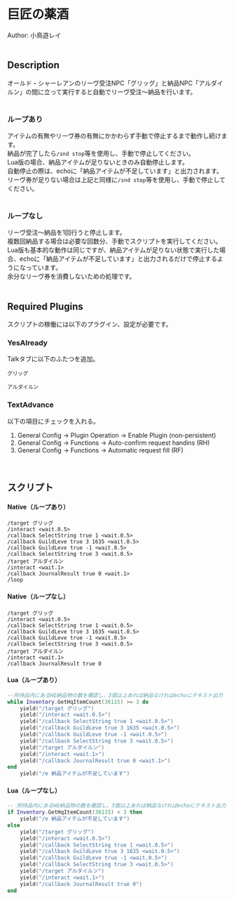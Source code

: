 # 巨匠の薬酒<br/>
Author: 小鳥遊レイ
<br/>
<br/>

## Description<br/>
オールド・シャーレアンのリーヴ受注NPC「グリッグ」と納品NPC「アルダイルン」の間に立って実行すると自動でリーヴ受注～納品を行います。<br/>
<br/>

### ループあり<br/>
アイテムの有無やリーヴ券の有無にかかわらず手動で停止するまで動作し続けます。<br/>
納品が完了したら`/snd stop`等を使用し、手動で停止してください。<br/>
Lua版の場合、納品アイテムが足りないときのみ自動停止します。<br/>
自動停止の際は、echoに「納品アイテムが不足しています」と出力されます。<br/>
リーヴ券が足りない場合は上記と同様に`/snd stop`等を使用し、手動で停止してください。<br/>
<br/>

### ループなし<br/>
リーヴ受注～納品を1回行うと停止します。<br/>
複数回納品する場合は必要な回数分、手動でスクリプトを実行してください。<br/>
Lua版も基本的な動作は同じですが、納品アイテムが足りない状態で実行した場合、echoに「納品アイテムが不足しています」と出力されるだけで停止するようになっています。<br/>
余分なリーヴ券を消費しないための処理です。<br/>
<br/>

## Required Plugins<br/>
スクリプトの稼働には以下のプラグイン、設定が必要です。<br/>

### YesAlready <br/>
Talkタブに以下のふたつを追加。<br/>
```
グリッグ
```
```
アルダイルン
```

### TextAdvance<br/>
以下の項目にチェックを入れる。<br/>
1.  General Config -> Plugin Operation -> Enable Plugin (non-persistent)<br/>
2.  General Config -> Functions -> Auto-confirm request handins (RH)<br/>
3.  General Config -> Functions -> Automatic request fill (RF)<br/>
<br/>

## スクリプト<br/>
#### Native（ループあり）
```
/target グリッグ
/interact <wait.0.5>
/callback SelectString true 1 <wait.0.5>
/callback GuildLeve true 3 1635 <wait.0.5>
/callback GuildLeve true -1 <wait.0.5>
/callback SelectString true 3 <wait.0.5>
/target アルダイルン
/interact <wait.1>
/callback JournalResult true 0 <wait.1>
/loop
```
#### Native（ループなし）
```
/target グリッグ
/interact <wait.0.5>
/callback SelectString true 1 <wait.0.5>
/callback GuildLeve true 3 1635 <wait.0.5>
/callback GuildLeve true -1 <wait.0.5>
/callback SelectString true 3 <wait.0.5>
/target アルダイルン
/interact <wait.1>
/callback JournalResult true 0
```
#### Lua（ループあり）
```Lua
--所持品内にあるHQ納品物の数を確認し、3個以上あれば納品なければechoにテキスト出力
while Inventory.GetHqItemCount(36115) >= 3 do
    yield("/target グリッグ")
    yield("/interact <wait.0.5>")
    yield("/callback SelectString true 1 <wait.0.5>")
    yield("/callback GuildLeve true 3 1635 <wait.0.5>")
    yield("/callback GuildLeve true -1 <wait.0.5>")
    yield("/callback SelectString true 3 <wait.0.5>")
    yield("/target アルダイルン")
    yield("/interact <wait.1>")
    yield("/callback JournalResult true 0 <wait.1>")
end
    yield("/e 納品アイテムが不足しています")
```
#### Lua（ループなし）
```Lua
-- 所持品内にあるHQ納品物の数を確認し、3個以上あれば納品なければechoにテキスト出力
if Inventory.GetHqItemCount(36115) < 3 then
    yield("/e 納品アイテムが不足しています")
else
    yield("/target グリッグ")
    yield("/interact <wait.0.5>")
    yield("/callback SelectString true 1 <wait.0.5>")
    yield("/callback GuildLeve true 3 1635 <wait.0.5>")
    yield("/callback GuildLeve true -1 <wait.0.5>")
    yield("/callback SelectString true 3 <wait.0.5>")
    yield("/target アルダイルン")
    yield("/interact <wait.1>")
    yield("/callback JournalResult true 0")
end
```